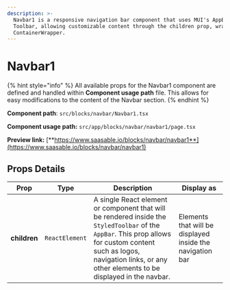 ```yaml
---
description: >-
  Navbar1 is a responsive navigation bar component that uses MUI's AppBar and
  Toolbar, allowing customizable content through the children prop, wrapped in a
  ContainerWrapper.
---
```


# Navbar1

{% hint style="info" %}
All available props for the Navbar1 component are defined and handled within **Component usage path** file. This allows for easy modifications to the content of the Navbar section.
{% endhint %}

**Component path**: `src/blocks/navbar/Navbar1.tsx`

**Component usage path:**  `src/app/blocks/navbar/navbar1/page.tsx`

**Preview link:** [**https://www.saasable.io/blocks/navbar/navbar1**](https://www.saasable.io/blocks/navbar/navbar1)

## Props Details

| Prop         | Type           | Description                                                                                                                                                                                                                     | Display as                                                |
| ------------ | -------------- | ------------------------------------------------------------------------------------------------------------------------------------------------------------------------------------------------------------------------------- | --------------------------------------------------------- |
| **children** | `ReactElement` | A single React element or component that will be rendered inside the `StyledToolbar` of the `AppBar`. This prop allows for custom content such as logos, navigation links, or any other elements to be displayed in the navbar. | Elements that will be displayed inside the navigation bar |

